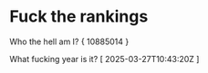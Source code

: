 # Fuck the rankings

Who the hell am I?
{ 10885014 }

What fucking year is it?
[ 2025-03-27T10:43:20Z ]
